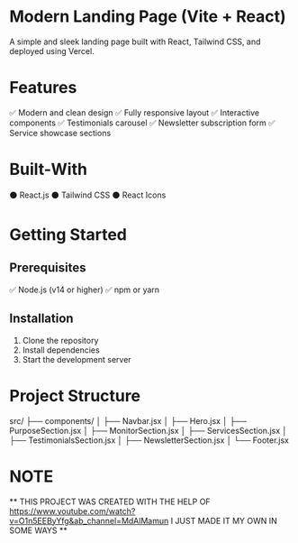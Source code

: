 # Modern Landing Page (Vite + React)

A simple and sleek landing page built with React, Tailwind CSS, and deployed using Vercel.

# Features
✅ Modern and clean design
✅ Fully responsive layout
✅ Interactive components
✅ Testimonials carousel
✅ Newsletter subscription form
✅ Service showcase sections

# Built-With
⚫ React.js
⚫ Tailwind CSS
⚫ React Icons

# Getting Started 

## Prerequisites

✅ Node.js (v14 or higher)
✅ npm or yarn

## Installation
1. Clone the repository
2. Install dependencies
3. Start the development server
   
# Project Structure
src/ ├── components/ │ ├── Navbar.jsx │ ├── Hero.jsx │ ├── PurposeSection.jsx │ ├── MonitorSection.jsx │ ├── ServicesSection.jsx │ ├── TestimonialsSection.jsx │ ├── NewsletterSection.jsx │ └── Footer.jsx

# NOTE
** THIS PROJECT WAS CREATED WITH THE HELP OF https://www.youtube.com/watch?v=O1n5EEByYfg&ab_channel=MdAlMamun I JUST MADE IT MY OWN IN SOME WAYS **
